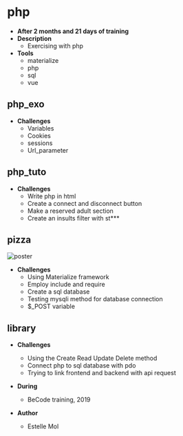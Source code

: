 # php
* **After 2 months and 21 days of training**
* **Description**
  * Exercising with php
* **Tools**
  * materialize
  * php
  * sql
  * vue

## php_exo
* **Challenges**
  * Variables
  * Cookies
  * sessions
  * Url_parameter

## php_tuto
* **Challenges**
  * Write php in html
  * Create a connect and disconnect button
  * Make a reserved adult section
  * Create an insults filter with st***
  
## pizza
![poster](https://github.com/Estelle111/php/blob/master/pizza/img/pizzaTemplate.png)
* **Challenges**
  * Using Materialize framework
  * Employ include and require
  * Create a sql database
  * Testing mysqli method for database connection
  * $_POST variable

## library
* **Challenges**
  * Using the Create Read Update Delete method
  * Connect php to sql database with pdo
  * Trying to link frontend and backend with api request
  
* **During**
  * BeCode training, 2019

* **Author**
  * Estelle Mol
